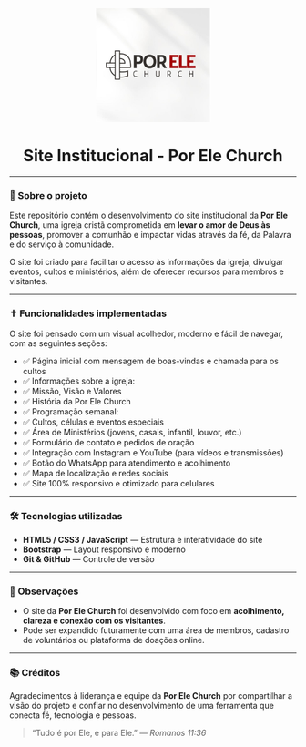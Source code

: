 <p align="center">
  <img src="images/Logo_Por_Ele.jpg" alt="Logo da Por Ele Church" width="200"/>
</p>

<h1 align="center">Site Institucional - Por Ele Church</h1>

---

### 🙏 Sobre o projeto

Este repositório contém o desenvolvimento do site institucional da **Por Ele Church**, uma igreja cristã comprometida em **levar o amor de Deus às pessoas**, promover a comunhão e impactar vidas através da fé, da Palavra e do serviço à comunidade.

O site foi criado para facilitar o acesso às informações da igreja, divulgar eventos, cultos e ministérios, além de oferecer recursos para membros e visitantes.

---

### ✝️ Funcionalidades implementadas

O site foi pensado com um visual acolhedor, moderno e fácil de navegar, com as seguintes seções:

- ✅ Página inicial com mensagem de boas-vindas e chamada para os cultos
- ✅ Informações sobre a igreja:
- ✅ Missão, Visão e Valores
- ✅ História da Por Ele Church
- ✅ Programação semanal:
- ✅ Cultos, células e eventos especiais
- ✅ Área de Ministérios (jovens, casais, infantil, louvor, etc.)
- ✅ Formulário de contato e pedidos de oração
- ✅ Integração com Instagram e YouTube (para vídeos e transmissões)
- ✅ Botão do WhatsApp para atendimento e acolhimento
- ✅ Mapa de localização e redes sociais
- ✅ Site 100% responsivo e otimizado para celulares

---

### 🛠️ Tecnologias utilizadas

- **HTML5 / CSS3 / JavaScript** — Estrutura e interatividade do site
- **Bootstrap** — Layout responsivo e moderno
- **Git & GitHub** — Controle de versão

---

### 📌 Observações

- O site da **Por Ele Church** foi desenvolvido com foco em **acolhimento, clareza e conexão com os visitantes**.
- Pode ser expandido futuramente com uma área de membros, cadastro de voluntários ou plataforma de doações online.

---

### 📚 Créditos

Agradecimentos à liderança e equipe da **Por Ele Church** por compartilhar a visão do projeto e confiar no desenvolvimento de uma ferramenta que conecta fé, tecnologia e pessoas.

> “Tudo é por Ele, e para Ele.” — *Romanos 11:36*
